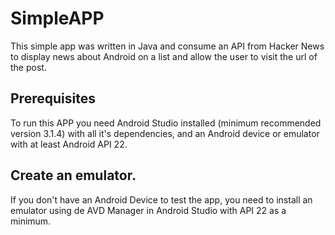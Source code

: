 # SimpleAPP
This simple app was written in Java and consume an API from Hacker News to display news about Android on a list and allow the user to visit the url of the post.

## Prerequisites

To run this APP you need Android Studio installed (minimum recommended version 3.1.4)  with all it's dependencies, and an Android device or emulator with at least Android API 22.

##  Create an emulator.

If you don't have an Android Device to test the app, you need to install an emulator using de AVD Manager in Android Studio with API 22 as a minimum.
